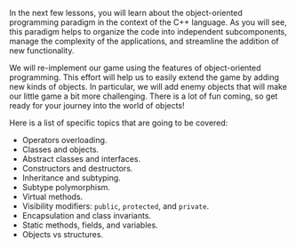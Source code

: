 In the next few lessons, you will learn about the object-oriented programming paradigm
in the context of the C++ language. As you will see, this paradigm helps
to organize the code into independent subcomponents, manage the complexity
of the applications, and streamline the addition of new functionality.

We will re-implement our game using the features of object-oriented programming.
This effort will help us to easily extend the game by adding new kinds of objects.
In particular, we will add enemy objects that will make our little game a bit more challenging.
There is a lot of fun coming, so get ready for your journey into the world of objects!

Here is a list of specific topics that are going to be covered:

* Operators overloading.
* Classes and objects.
* Abstract classes and interfaces.
* Constructors and destructors.
* Inheritance and subtyping.
* Subtype polymorphism.
* Virtual methods.
* Visibility modifiers: `public`, `protected`, and `private`.
* Encapsulation and class invariants.
* Static methods, fields, and variables.
* Objects vs structures.